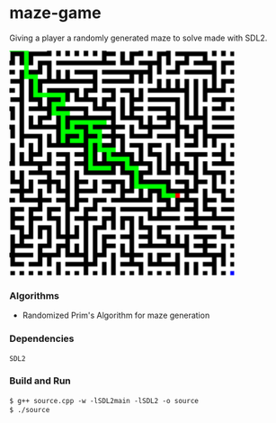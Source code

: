 # maze-game
Giving a player a randomly generated maze to solve made with SDL2.

![Preview](preview.png)
### Algorithms
- Randomized Prim's Algorithm for maze generation
### Dependencies
```
SDL2
```
### Build and Run
```
$ g++ source.cpp -w -lSDL2main -lSDL2 -o source
$ ./source
```